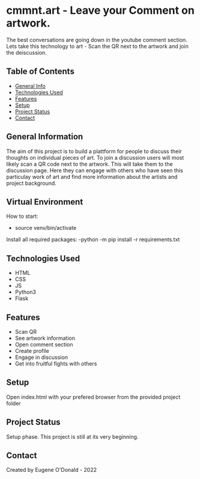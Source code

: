 # cmmnt.art - Leave your Comment on artwork.
The best conversations are going down in the youtube comment section. Lets take this technology to art - Scan the QR next to the artwork and join the deiscussion.


## Table of Contents
* [General Info](#general-information)
* [Technologies Used](#technologies-used)
* [Features](#features)
* [Setup](#setup)
* [Project Status](#project-status)
* [Contact](#contact)


## General Information
The aim of this project is to build a plattform for people to discuss their thoughts on individual pieces of art. To join a discussion users will most likely scan a QR code next to the artwork. This will take them to the discussion page. Here they can engage with others who have seen this particulay work of art and find more information about the artists and project background. 

## Virtual Environment
How to start:
- source venv/bin/activate

Install all required packages: 
-python -m pip install -r requirements.txt


## Technologies Used
- HTML
- CSS
- JS
- Python3
- Flask 


## Features

- Scan QR
- See artwork information
- Open comment section
- Create profile
- Engage in discussion
- Get into fruitful fights with others



## Setup
Open index.html with your prefered browser from the provided project folder



## Project Status
Setup phase.
This project is still at its very beginning. 


## Contact
Created by Eugene O'Donald - 2022
